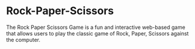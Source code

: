 # Rock-Paper-Scissors
 The Rock Paper Scissors Game is a fun and interactive web-based game that allows users to play the classic game of Rock, Paper, Scissors against the computer.
